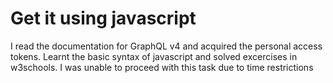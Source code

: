 # Get it using javascript
I read the documentation for GraphQL v4 and acquired the personal access tokens. Learnt the basic syntax of javascript and solved excercises in w3schools. I was unable to proceed with this task due to time restrictions
